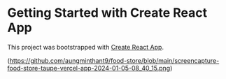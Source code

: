 # Getting Started with Create React App

This project was bootstrapped with [Create React App](https://github.com/facebook/create-react-app).

(https://github.com/aungminthant9/food-store/blob/main/screencapture-food-store-taupe-vercel-app-2024-01-05-08_40_15.png)
